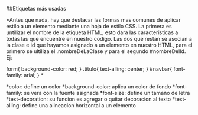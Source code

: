 ##Etiquetas más usadas

*Antes que nada, hay que destacar las formas mas comunes de aplicar estilo a un elemento mediante una hoja de estilo CSS.
La primera es untilizar el nombre de la etiqueta HTML, esto dara las caracteristicas a todas las que encuentre en nuestro codigo.
Las dos que restan se asocian a la clase e id que hayamos asignado a un elemento en nuestro HTML, para el primero se ultiliza el .nombreDeLaClase y para el segundo #nombreDelId. Ej:  

form{
  background-color: red;
}
.titulo{
  text-alling: center;
}
#navbar{
  font-family: arial;
}
*

*color: define un color
*background-color: aplica un color de fondo
*font-family: se vera con la fuente asignada
*font-size: define un tamaño de letra
*text-decoration: su funcion es agregar o quitar decoracion al texto
*text-alling: define una alineacion horizontal a un elemento
